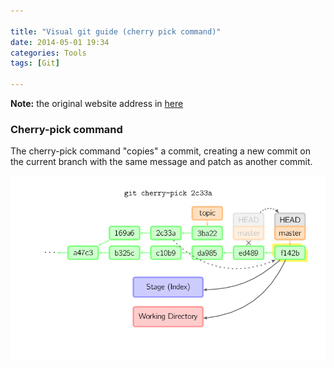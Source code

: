 ```yaml
---

title: "Visual git guide (cherry pick command)"
date: 2014-05-01 19:34
categories: Tools
tags: [Git]

---
```


**Note:** the original website address in [here](http://marklodato.github.io/visual-git-guide/index-en.html?no-svg)

### Cherry-pick command

The cherry-pick command "copies" a commit, creating a new commit on the current branch with the same message and patch as another commit.   

![cherry-pick](/assets/images/legacy/cherry-pick.png)